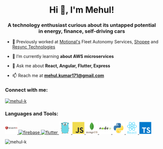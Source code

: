 <h1 align="center">Hi 👋, I'm Mehul!</h1>
<h3 align="center">A technology enthusiast curious about its untapped potential in energy, finance, self-driving cars</h3>

- 🔭 Previously worked at [Motional's](https://motional.com) Fleet Autonomy Services, [Shopee](https://careers.shopee.sg/about) and [Resync Technologies](https://resynctech.com)

- 🌱 I’m currently learning **about AWS microservices**

- 💬 Ask me about **React, Angular, Flutter, Express**

- 📫 Reach me at **mehul.kumar171@gmail.com**

<h3 align="left">Connect with me:</h3>
<p align="left">
<a href="https://linkedin.com/in/mehul-k" target="blank"><img align="center" src="https://img.shields.io/badge/LinkedIn-0077B5?style=for-the-badge&logo=linkedin&logoColor=white" alt="mehul-k"\ /></a>
</p>

<h3 align="left">Languages and Tools:</h3>
<p align="left"> <a href="https://angular.io" target="_blank"> <img src="https://raw.githubusercontent.com/devicons/devicon/master/icons/angularjs/angularjs-original-wordmark.svg" alt="angularjs" width="40" height="40"/> </a> <a href="https://firebase.google.com/" target="_blank"> <img src="https://www.vectorlogo.zone/logos/firebase/firebase-icon.svg" alt="firebase" width="40" height="40"/> </a> <a href="https://flutter.dev" target="_blank"> <img src="https://www.vectorlogo.zone/logos/flutterio/flutterio-icon.svg" alt="flutter" width="40" height="40"/> </a> <a href="https://golang.org" target="_blank"> <img src="https://raw.githubusercontent.com/devicons/devicon/master/icons/go/go-original.svg" alt="go" width="40" height="40"/> </a> <a href="https://developer.mozilla.org/en-US/docs/Web/JavaScript" target="_blank"> <img src="https://raw.githubusercontent.com/devicons/devicon/master/icons/javascript/javascript-original.svg" alt="javascript" width="40" height="40"/> </a> <a href="https://www.mongodb.com/" target="_blank"> <img src="https://raw.githubusercontent.com/devicons/devicon/master/icons/mongodb/mongodb-original-wordmark.svg" alt="mongodb" width="40" height="40"/> </a> <a href="https://nodejs.org" target="_blank"> <img src="https://raw.githubusercontent.com/devicons/devicon/master/icons/nodejs/nodejs-original-wordmark.svg" alt="nodejs" width="40" height="40"/> </a> <a href="https://www.python.org" target="_blank"> <img src="https://raw.githubusercontent.com/devicons/devicon/master/icons/python/python-original.svg" alt="python" width="40" height="40"/> </a> <a href="https://reactjs.org/" target="_blank"> <img src="https://raw.githubusercontent.com/devicons/devicon/master/icons/react/react-original-wordmark.svg" alt="react" width="40" height="40"/> </a> </a> <a href="https://www.typescriptlang.org/" target="_blank"> <img src="https://raw.githubusercontent.com/devicons/devicon/master/icons/typescript/typescript-original.svg" alt="typescript" width="40" height="40"/> </a> </p>

<p align="left"> <img src="https://komarev.com/ghpvc/?username=mehul-k&label=Profile%20Views&color=0e75b6&style=flat" alt="mehul-k" /> </p>

